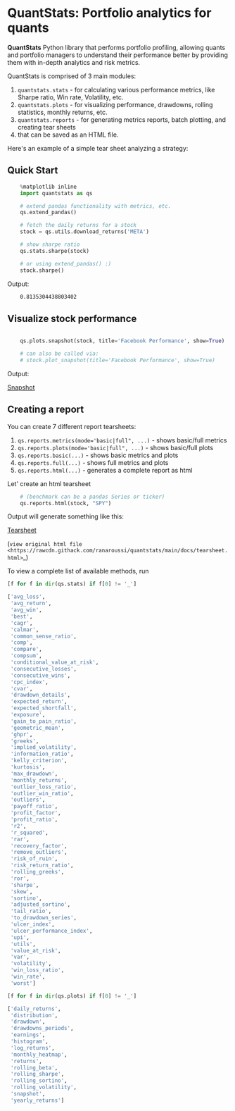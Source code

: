 # QuantStats: Portfolio analytics for quants

**QuantStats** Python library that performs portfolio profiling,
allowing quants and portfolio managers to understand
their performance better by providing them with in-depth analytics and risk metrics.

QuantStats is comprised of 3 main modules:

1. ``quantstats.stats`` - for calculating various performance metrics,
                          like Sharpe ratio, Win rate, Volatility, etc.
2. ``quantstats.plots`` - for visualizing performance, drawdowns,
                          rolling statistics, monthly returns, etc.
3. ``quantstats.reports`` - for generating metrics reports,
                            batch plotting, and creating tear sheets
4. that can be saved as an HTML file.

Here's an example of a simple tear sheet analyzing a strategy:

## Quick Start

```python
    %matplotlib inline
    import quantstats as qs

    # extend pandas functionality with metrics, etc.
    qs.extend_pandas()

    # fetch the daily returns for a stock
    stock = qs.utils.download_returns('META')

    # show sharpe ratio
    qs.stats.sharpe(stock)

    # or using extend_pandas() :)
    stock.sharpe()
```

Output:

```bash
    0.8135304438803402
```

## Visualize stock performance

```python

    qs.plots.snapshot(stock, title='Facebook Performance', show=True)

    # can also be called via:
    # stock.plot_snapshot(title='Facebook Performance', show=True)
```

Output:

[Snapshot](https://github.com/ranaroussi/quantstats/blob/main/docs/snapshot.jpg?raw=true)

## Creating a report

You can create 7 different report tearsheets:

1. ``qs.reports.metrics(mode='basic|full", ...)`` - shows basic/full metrics
2. ``qs.reports.plots(mode='basic|full", ...)`` - shows basic/full plots
3. ``qs.reports.basic(...)`` - shows basic metrics and plots
4. ``qs.reports.full(...)`` - shows full metrics and plots
5. ``qs.reports.html(...)`` - generates a complete report as html

Let' create an html tearsheet

```python
    # (benchmark can be a pandas Series or ticker)
    qs.reports.html(stock, "SPY")
```

Output will generate something like this:

[Tearsheet](https://github.com/ranaroussi/quantstats/blob/main/docs/report.jpg?raw=true)

(`view original html file <https://rawcdn.githack.com/ranaroussi/quantstats/main/docs/tearsheet.html>`_)

To view a complete list of available methods, run

```python
[f for f in dir(qs.stats) if f[0] != '_']

['avg_loss',
 'avg_return',
 'avg_win',
 'best',
 'cagr',
 'calmar',
 'common_sense_ratio',
 'comp',
 'compare',
 'compsum',
 'conditional_value_at_risk',
 'consecutive_losses',
 'consecutive_wins',
 'cpc_index',
 'cvar',
 'drawdown_details',
 'expected_return',
 'expected_shortfall',
 'exposure',
 'gain_to_pain_ratio',
 'geometric_mean',
 'ghpr',
 'greeks',
 'implied_volatility',
 'information_ratio',
 'kelly_criterion',
 'kurtosis',
 'max_drawdown',
 'monthly_returns',
 'outlier_loss_ratio',
 'outlier_win_ratio',
 'outliers',
 'payoff_ratio',
 'profit_factor',
 'profit_ratio',
 'r2',
 'r_squared',
 'rar',
 'recovery_factor',
 'remove_outliers',
 'risk_of_ruin',
 'risk_return_ratio',
 'rolling_greeks',
 'ror',
 'sharpe',
 'skew',
 'sortino',
 'adjusted_sortino',
 'tail_ratio',
 'to_drawdown_series',
 'ulcer_index',
 'ulcer_performance_index',
 'upi',
 'utils',
 'value_at_risk',
 'var',
 'volatility',
 'win_loss_ratio',
 'win_rate',
 'worst']
```

```python
[f for f in dir(qs.plots) if f[0] != '_']

['daily_returns',
 'distribution',
 'drawdown',
 'drawdowns_periods',
 'earnings',
 'histogram',
 'log_returns',
 'monthly_heatmap',
 'returns',
 'rolling_beta',
 'rolling_sharpe',
 'rolling_sortino',
 'rolling_volatility',
 'snapshot',
 'yearly_returns']
```
